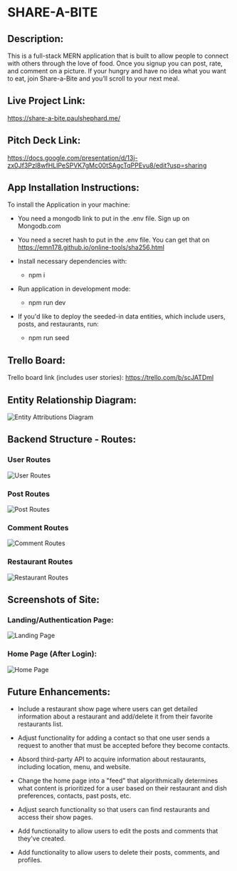 # SHARE-A-BITE

## Description:

This is a full-stack MERN application that is built to allow people to connect with others through the love of food.
 Once you signup you can post, rate, and comment on a picture. If your hungry and have no idea what you want to eat, join Share-a-Bite and you’ll scroll to your next meal.

## Live Project Link:

https://share-a-bite.paulshephard.me/

## Pitch Deck Link:

https://docs.google.com/presentation/d/13j-zx0Jf3Pzl8wfHLIPeSPVK7gMc00tSAgcTqPPEvu8/edit?usp=sharing

## App Installation Instructions:

To install the Application in your machine:

- You need a mongodb link to put in the .env file. Sign up on Mongodb.com

- You need a secret hash to put in the .env file. You can get that on https://emn178.github.io/online-tools/sha256.html 

- Install necessary dependencies with:
	+ npm i

- Run application in development mode:
	+ npm run dev
	
- If you'd like to deploy the seeded-in data entities, which include users, posts, and restaurants, run:
	+ npm run seed

## Trello Board:

Trello board link (includes user stories):
https://trello.com/b/scJATDml 

## Entity Relationship Diagram:

![Entity Attributions Diagram](https://i.imgur.com/zTSYJeE.png)

## Backend Structure - Routes:

### User Routes

![User Routes](https://i.imgur.com/ezGh8uO.png)

### Post Routes

![Post Routes](https://i.imgur.com/h6yeqRb.png)

### Comment Routes

![Comment Routes](https://i.imgur.com/Mu6MCvs.png)

### Restaurant Routes

![Restaurant Routes](https://i.imgur.com/6W0qdze.png)

## Screenshots of Site:

### Landing/Authentication Page:

![Landing Page](https://i.imgur.com/loYVmK1.png)

### Home Page (After Login):

![Home Page](https://i.imgur.com/iD3QkEf.png)

## Future Enhancements:

+ Include a restaurant show page where users can get detailed information about a restaurant and add/delete it from their favorite restaurants list.

+ Adjust functionality for adding a contact so that one user sends a request to another that must be accepted before they become contacts.

+ Absord third-party API to acquire information about restaurants, including location, menu, and website.

+ Change the home page into a "feed" that algorithmically determines what content is prioritized for a user based on their restaurant and dish preferences, contacts, past posts, etc.

+ Adjust search functionality so that users can find restaurants and access their show pages.

+ Add functionality to allow users to edit the posts and comments that they've created.

+ Add functionality to allow users to delete their posts, comments, and profiles.